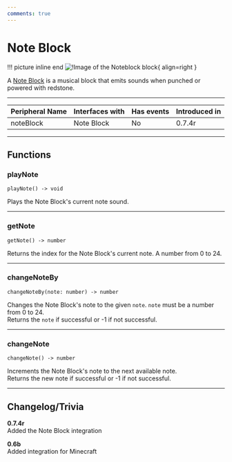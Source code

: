 ```yaml
---
comments: true
---
```


# Note Block

!!! picture inline end
    ![!Image of the Noteblock block](../img/previews/noteblock.png){ align=right }

A [Note Block](https://minecraft.fandom.com/wiki/Note_Block) is a musical block that emits sounds when punched or powered with redstone.

<p class="picture-spacing" style="--ps:7.3rem;"></p>

---

<center>

| Peripheral Name | Interfaces with | Has events | Introduced in |
| --------------- | --------------- | ---------- | ------------- |
| noteBlock       | Note Block      | No         | 0.7.4r        |

</center>

---

## Functions

### playNote
```
playNote() -> void
```
Plays the Note Block's current note sound.

---

### getNote
```
getNote() -> number
```
Returns the index for the Note Block's current note. A number from 0 to 24.

---

### changeNoteBy
```
changeNoteBy(note: number) -> number
```
Changes the Note Block's note to the given `note`. `note` must be a number from 0 to 24.  
Returns the `note` if successful or -1 if not successful.

---

### changeNote
```
changeNote() -> number
```
Increments the Note Block's note to the next available note.  
Returns the new note if successful or -1 if not successful.

---

## Changelog/Trivia

**0.7.4r**  
Added the Note Block integration

**0.6b**  
Added integration for Minecraft
